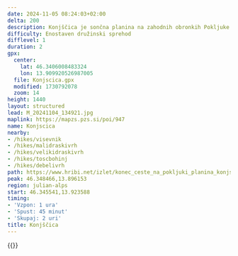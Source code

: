```yaml
---
date: 2024-11-05 08:24:03+02:00
delta: 200
description: Konjščica je sončna planina na zahodnih obronkih Pokljuke.
difficulty: Enostaven družinski sprehod
difflevel: 1
duration: 2
gpx:
  center:
    lat: 46.3406008483324
    lon: 13.909920526987005
  file: Konjscica.gpx
  modified: 1730792078
  zoom: 14
height: 1440
layout: structured
lead: M_20241104_134921.jpg
maplink: https://mapzs.pzs.si/poi/947
name: Konjscica
nearby:
- /hikes/visevnik
- /hikes/malidraskivrh
- /hikes/velikidraskivrh
- /hikes/toscbohinj
- /hikes/debelivrh
path: https://www.hribi.net/izlet/konec_ceste_na_pokljuki_planina_konjscica/1/137/116
peak: 46.348466,13.896153
region: julian-alps
start: 46.345541,13.923588
timing:
- 'Vzpon: 1 ura'
- 'Spust: 45 minut'
- 'Skupaj: 2 uri'
title: Konjščica
---
```

{{<hike-details description="true">}}
